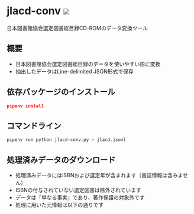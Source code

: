 jlacd-conv [![](https://img.shields.io/badge/python-3.7+-blue.svg)](https://docs.python.org/3.7/)
=============================================================
日本図書館協会選定図書総目録CD-ROMのデータ変換ツール

概要
-----
- 日本図書館協会選定図書総目録のデータを使いやすい形に変換
- 抽出したデータはLine-delimited JSON形式で保存

依存パッケージのインストール
----
```json
pipenv install
```

コマンドライン
----
```bash
pipenv run python jlacd-conv.py > jlacd.jsonl
```

処理済みデータのダウンロード
----
- 処理済みデータにはISBNおよび選定年が含まれます（書誌情報は含みません）
- ISBNの付与されていない選定図書は除外されています
- データは「単なる事実」であり、著作保護の対象外です
- 処理に用いた元情報は以下の通りです
